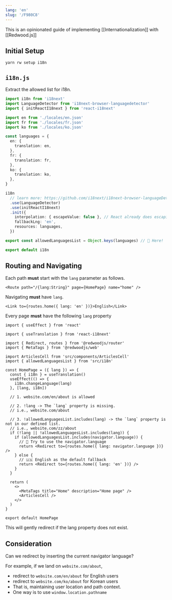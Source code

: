 ```yaml
---
lang: 'en'
slug: '/F980C8'
---
```


This is an opinionated guide of implementing [[Internationalization]] with [[Redwood.js]]

## Initial Setup

```
yarn rw setup i18n
```

## `i18n.js`

Extract the allowed list for i18n.

```ts
import i18n from 'i18next'
import LanguageDetector from 'i18next-browser-languagedetector'
import { initReactI18next } from 'react-i18next'

import en from './locales/en.json'
import fr from './locales/fr.json'
import ko from './locales/ko.json'

const languages = {
  en: {
    translation: en,
  },
  fr: {
    translation: fr,
  },
  ko: {
    translation: ko,
  },
}

i18n
  // learn more: https://github.com/i18next/i18next-browser-languageDetector
  .use(LanguageDetector)
  .use(initReactI18next)
  .init({
    interpolation: { escapeValue: false }, // React already does escaping
    fallbackLng: 'en',
    resources: languages,
  })

export const allowedLanguagesList = Object.keys(languages) // 🤟 Here!

export default i18n
```

## Routing and Navigating

Each path **must** start with the `lang` parameter as follows.

```tsx
<Route path="/{lang:String}" page={HomePage} name="home" />
```

Navigating **must** have `lang`.

```tsx
<Link to={routes.home({ lang: 'en' })}>English</Link>
```

Every page **must** have the following `lang` property

```tsx
import { useEffect } from 'react'

import { useTranslation } from 'react-i18next'

import { Redirect, routes } from '@redwoodjs/router'
import { MetaTags } from '@redwoodjs/web'

import ArticlesCell from 'src/components/ArticlesCell'
import { allowedLanguagesList } from 'src/i18n'

const HomePage = ({ lang }) => {
  const { i18n } = useTranslation()
  useEffect(() => {
    i18n.changeLanguage(lang)
  }, [lang, i18n])

  // 1. website.com/en/about is allowed

  // 2. !lang -> The `lang` property is missing.
  // i.e., website.com/about

  // 3. !allowedLanguagesList.includes(lang) -> the `lang` property is not in our defined list.
  // i.e., website.com/zz/about
  if (!lang || !allowedLanguagesList.includes(lang)) {
    if (allowedLanguagesList.includes(navigator.language)) {
      // 💬 Try to use the navigator.language
      return <Redirect to={routes.home({ lang: navigator.language })} />
    } else {
      // 🇺🇸 English as the default fallback
      return <Redirect to={routes.home({ lang: 'en' })} />
    }
  }

  return (
    <>
      <MetaTags title="Home" description="Home page" />
      <ArticlesCell />
    </>
  )
}

export default HomePage
```

This will gently redirect if the lang property does not exist.

## Consideration

Can we redirect by inserting the current navigator language?

For example, if we land on `website.com/about`,

- redirect to `website.com/en/about` for English users
- redirect to `website.com/ko/about` for Korean users
- That is, maintaining user location and path context.
- One way is to use `window.location.pathname`
